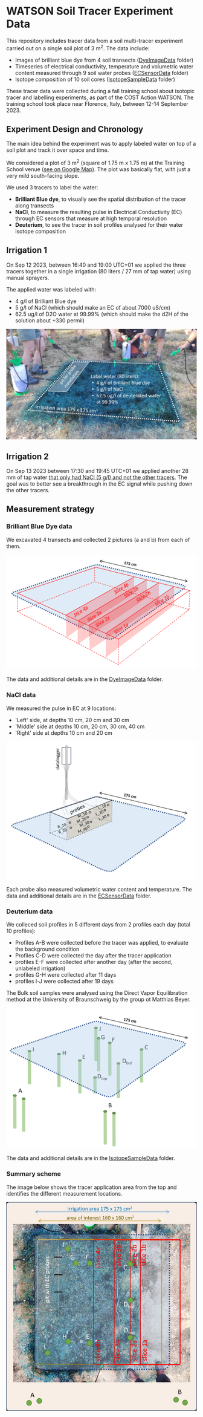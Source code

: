 # WATSON Soil Tracer Experiment Data

This repository includes tracer data from a soil multi-tracer experiment carried out on a single soil plot of 3 m<sup>2</sup>. The data include:

- Images of brilliant blue dye from 4 soil transects ([DyeImageData](DyeImageData) folder)
- Timeseries of electrical conductivity, temperature and volumetric water content measured through 9 soil water probes ([ECSensorData](ECSensorData) folder)
- Isotope composition of 10 soil cores ([IsotopeSampleData](IsotopeSampleData) folder)

These tracer data were collected during a fall training school about isotopic tracer and labelling experiments, as part of the COST Action WATSON. The training school took place near Florence, Italy, between 12-14 September 2023.


## Experiment Design and Chronology

The main idea behind the experiment was to apply labeled water on top of a soil plot and track it over space and time.

We considered a plot of 3 m<sup>2</sup> (square of 1.75 m x 1.75 m) at the Training School venue ([see on Google Map](https://maps.app.goo.gl/LWNWN5TZWTygcvvv9)). The plot was basically flat, with just a very mild south-facing slope.
 
We used 3 tracers to label the water:
- **Brilliant Blue dye**, to visually see the spatial distribution of the tracer along transects
- **NaCl**, to measure the resulting pulse in Electrical Conductivity (EC) through EC sensors that measure at high temporal resolution
- **Deuterium**, to see the tracer in soil profiles analysed for their water isotope composition

## Irrigation 1 

On Sep 12 2023, between 16:40 and 19:00 UTC+01 we applied the three tracers together in a single irrigation (80 liters / 27 mm of tap water) using manual sprayers.

The applied water was labeled with:
- 4 g/l of Brilliant Blue dye
- 5 g/l of NaCl (which should make an EC of about 7000 uS/cm)
- 62.5 ug/l of D2O water at 99.99% (which should make the d2H of the solution about +330 permil)

![](labelSummary_small.jpg)

## Irrigation 2

On Sep 13 2023 between 17:30 and 19:45 UTC+01 we applied another 28 mm of tap water <u> that only had NaCl (5 g/l) and not the other tracers</u>. The goal was to better see a breakthrough in the EC signal while pushing down the other tracers.

## Measurement strategy

### Brilliant Blue Dye data

We excavated 4 transects and collected 2 pictures (a and b) from each of them. 

![](DyeImageData/TransectsScheme.png)

The data and additional details are in the [DyeImageData](DyeImageData) folder.

### NaCl data

We measured the pulse in EC at 9 locations:
- 'Left' side, at depths 10 cm, 20 cm and 30 cm  
- 'Middle' side at depths 10 cm, 20 cm, 30 cm, 40 cm 
- 'Right' side at depths 10 cm and 20 cm

![](ECSensorData/SensorsScheme.png)

Each probe also measured volumetric water content and temperature. The data and additional details are in the [ECSensorData](ECSensorData) folder.

### Deuterium data

We colleced soil profiles in 5 different days from 2 profiles each day (total 10 profiles): 

- Profiles A-B were collected before the tracer was applied, to evaluate the background condition
- Profiles C-D were collected the day after the tracer application 
- profiles E-F were collected after another day (after the second, unlabeled irrigation)
- profiles G-H were collected after 11 days
- profiles I-J were collected after 19 days 

The Bulk soil samples were analysed using the Direct Vapor Equilibration method at the University of Braunschweig by the group ot Matthias Beyer. 

![](IsotopeSampleData/cores_scheme.png)

The data and additional details are in the [IsotopeSampleData](IsotopeSampleData) folder.
	
### Summary scheme

The image below shows the tracer application area from the top and identifies the different measurement locations.

![](MeasurementSummary.jpg)